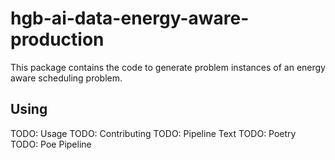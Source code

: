 # hgb-ai-data-energy-aware-production

This package contains the code to generate problem instances of an energy aware scheduling problem.

## Using

TODO: Usage
TODO: Contributing
TODO: Pipeline Text
TODO: Poetry
TODO: Poe Pipeline
